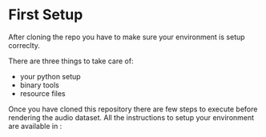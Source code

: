# First Setup
After cloning the repo you have to make sure your environment is setup correclty.

There are three things to take care of:
- your python setup
- binary tools
- resource files
  
Once you have cloned this repository there are few steps to execute before rendering the audio dataset. All the instructions to setup your environment are available in : 
